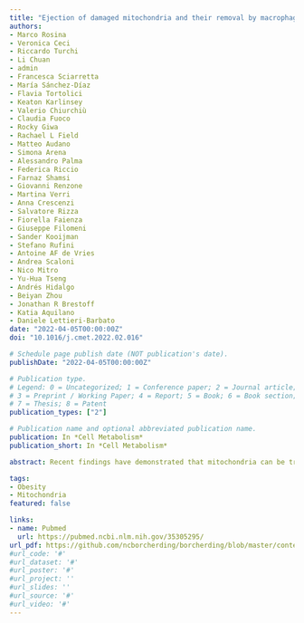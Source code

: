 ```yaml
---
title: "Ejection of damaged mitochondria and their removal by macrophages ensure efficient thermogenesis in brown adipose tissue"
authors:
- Marco Rosina
- Veronica Ceci
- Riccardo Turchi
- Li Chuan
- admin
- Francesca Sciarretta
- María Sánchez-Díaz
- Flavia Tortolici
- Keaton Karlinsey
- Valerio Chiurchiù
- Claudia Fuoco
- Rocky Giwa
- Rachael L Field
- Matteo Audano
- Simona Arena
- Alessandro Palma
- Federica Riccio
- Farnaz Shamsi
- Giovanni Renzone
- Martina Verri
- Anna Crescenzi
- Salvatore Rizza
- Fiorella Faienza
- Giuseppe Filomeni
- Sander Kooijman
- Stefano Rufini
- Antoine AF de Vries
- Andrea Scaloni
- Nico Mitro
- Yu-Hua Tseng
- Andrés Hidalgo
- Beiyan Zhou
- Jonathan R Brestoff
- Katia Aquilano
- Daniele Lettieri-Barbato
date: "2022-04-05T00:00:00Z"
doi: "10.1016/j.cmet.2022.02.016"

# Schedule page publish date (NOT publication's date).
publishDate: "2022-04-05T00:00:00Z"

# Publication type.
# Legend: 0 = Uncategorized; 1 = Conference paper; 2 = Journal article;
# 3 = Preprint / Working Paper; 4 = Report; 5 = Book; 6 = Book section;
# 7 = Thesis; 8 = Patent
publication_types: ["2"]

# Publication name and optional abbreviated publication name.
publication: In *Cell Metabolism*
publication_short: In *Cell Metabolism*

abstract: Recent findings have demonstrated that mitochondria can be transferred between cells to control metabolic homeostasis. Although the mitochondria of brown adipocytes comprise a large component of the cell volume and undergo reorganization to sustain thermogenesis, it remains unclear whether an intercellular mitochondrial transfer occurs in brown adipose tissue (BAT) and regulates adaptive thermogenesis. Herein, we demonstrated that thermogenically stressed brown adipocytes release extracellular vesicles (EVs) that contain oxidatively damaged mitochondrial parts to avoid failure of the thermogenic program. When re-uptaken by parental brown adipocytes, mitochondria-derived EVs reduced peroxisome proliferator-activated receptor-γ signaling and the levels of mitochondrial proteins, including UCP1. Their removal via the phagocytic activity of BAT-resident macrophages is instrumental in preserving BAT physiology. Depletion of macrophages in vivo causes the abnormal accumulation of extracellular mitochondrial vesicles in BAT, impairing the thermogenic response to cold exposure. These findings reveal a homeostatic role of tissue-resident macrophages in the mitochondrial quality control of BAT.

tags:
- Obesity
- Mitochondria
featured: false

links:
- name: Pubmed
  url: https://pubmed.ncbi.nlm.nih.gov/35305295/
url_pdf: https://github.com/ncborcherding/borcherding/blob/master/content/publication/rosina2022ejection/rosina2022ejection.pdf
#url_code: '#'
#url_dataset: '#'
#url_poster: '#'
#url_project: ''
#url_slides: ''
#url_source: '#'
#url_video: '#'
---
```


